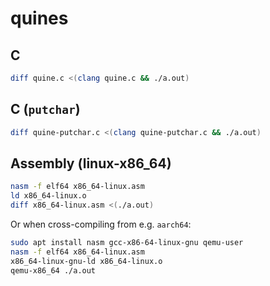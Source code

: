 # quines

## C

```sh
diff quine.c <(clang quine.c && ./a.out)
```

## C (`putchar`)

```sh
diff quine-putchar.c <(clang quine-putchar.c && ./a.out)
```

## Assembly (linux-x86_64)

```sh
nasm -f elf64 x86_64-linux.asm
ld x86_64-linux.o
diff x86_64-linux.asm <(./a.out)
```

Or when cross-compiling from e.g. `aarch64`:
```sh
sudo apt install nasm gcc-x86-64-linux-gnu qemu-user
nasm -f elf64 x86_64-linux.asm
x86_64-linux-gnu-ld x86_64-linux.o
qemu-x86_64 ./a.out
```
